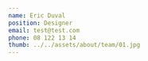 ```yaml
---
name: Eric Duval
position: Designer
email: test@test.com
phone: 08 122 13 14
thumb: ../../assets/about/team/01.jpg
---
```

